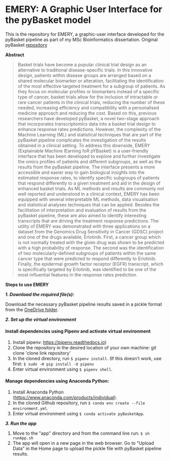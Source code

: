 # EMERY: A Graphic User Interface for the pyBasket model

This is the repository for EMERY, a graphic-user interface developed for the pyBasket pipeline as part of my MSc Bioinformatics dissertation. Original pyBasket [repository](https://glasgowcompbio.github.io/pyBasket/)

**Abstract**
>Basket trials have become a popular clinical trial design as an alternative to traditional disease-specific trials. In this innovative design, patients within disease groups are arranged based on a shared molecular biomarker or alteration, facilitating the identification of the most effective targeted treatment for a subgroup of patients. As they focus on molecular profiles or biomarkers instead of a specific type of cancer, basket trials allow for the inclusion of intractable or rare cancer patients in the clinical trials, reducing the number of these needed, increasing efficiency and compatibility with a personalised medicine approach and reducing the cost. Based on this, previous researchers have developed pyBasket, a novel two-stage approach that incorporates transcriptomics data into a basket trial design to enhance response rates predictions. However, the complexity of the Machine Learning (ML) and statistical techniques that are part of the pyBasket pipeline complicates the investigation of the results obtained in a clinical setting. To address this downside, EMERY (Explainable Machine lEarning foR pYBasket) is a user-friendly interface that has been developed to explore and further investigate the omics profiles of patients and different subgroups, as well as the results from the pyBasket pipeline. The interface presents a more accessible and easier way to gain biological insights into the estimated response rates, to identify specific subgroups of patients that respond differently to a given treatment and aid in the design of enhanced basket trials. As ML methods and results are commonly not well reported and understood in a clinical context, EMERY has been equipped with several interpretable ML methods, data visualisation and statistical analyses techniques that can be applied. Besides the facilitation of interpretation and evaluation of results from the pyBasket pipeline, these are also aimed to identify interesting transcripts that are driving the treatment response predictions. The utility of EMERY was demonstrated with three applications on a dataset from the Genomics Drug Sensitivity in Cancer (GDSC) project and one of the drugs available, Erlotinib. First, a cancer group which is not normally treated with the given drug was shown to be predicted with a high probability of response. The second was the identification of two molecularly-defined subgroups of patients within the same cancer type that were predicted to respond differently to Erlotinib. Finally, the epidermal growth factor receptor (EGFR) transcript, which is specifically targeted by Erlotinib, was identified to be one of the most influential features in the response rates prediction.

**Steps to use EMERY**

***1. Download the required file(s):***

Download the necessary pyBasket pipeline results saved in a pickle format from the [OneDrive folder](https://gla-my.sharepoint.com/:f:/g/personal/ronan_daly_glasgow_ac_uk/Eod_I6-9hDtCgJ1CmKdBJCAB66sciwg58zlxDHD2fgtsMw?e=0MA2gb).

***2. Set up the virtual environment***

#### Install dependencies using Pipenv and activate virtual environment
   1. Install pipenv: https://pipenv.readthedocs.io)
   2. Clone the repository in the desired location of your own machine: git clone 'clone link repository'
   3. In the cloned directory, run `$ pipenv install`. (If this doesn't work, use first: `$ sudo -H pip install -U pipenv`
   4. Enter virtual environment using `$ pipenv shell`.

#### Manage dependencies using Anaconda Python:
   1. Install Anaconda Python (https://www.anaconda.com/products/individual).
   2. In the cloned Github repository, run `$ conda env create --file environment.yml`.
   3. Enter virtual environment using `$ conda activate pyBasketApp`.
 
***3. Run the app***

 1. Move to the "app" directory and from the command line run: `$ sh runApp.sh`
 2. The app will open in a new page in the web browser. Go to "Upload Data" in the Home page to upload the pickle file with pyBasket pipeline results.
